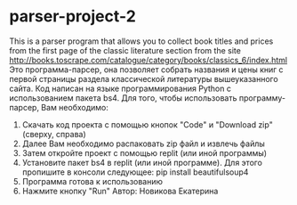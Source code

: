 # parser-project-2
This is a parser program that allows you to collect book titles and prices from the first page of the classic literature section from the site http://books.toscrape.com/catalogue/category/books/classics_6/index.html
Это программа-парсер, она позволяет собрать названия и цены книг с первой страницы раздела классической литературы вышеуказанного сайта. Код написан на языке программирования Python с использованием пакета bs4.
Для того, чтобы использовать программу-парсер, Вам необходимо:
1) Скачать код проекта с помощью кнопок "Code" и "Download zip" (сверху, справа)
2) Далее Вам необходимо распаковать zip файл и извлечь файлы
3) Затем откройте проект с помощью replit (или иной программы)
4) Установите пакет bs4 в replit (или иной программе). Для этого пропишите в консоли следующее: pip install beautifulsoup4
5) Программа готова к использованию
6) Нажмите кнопку "Run"
Автор: Новикова Екатерина

